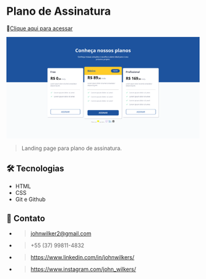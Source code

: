 # Plano de Assinatura

🔗[Clique aqui para acessar](https://johnwilker.github.io/tabelaPreco)

![preview](./.github/preview.png)

> Landing page para plano de assinatura.

## 🛠️ Tecnologias

- HTML
- CSS
- Git e Github

## 💛 Contato
- > johnwilker2@gmail.com
- > +55 (37) 99811-4832
- > https://www.linkedin.com/in/johnwilkers/
- > https://www.instagram.com/john_wilkers/